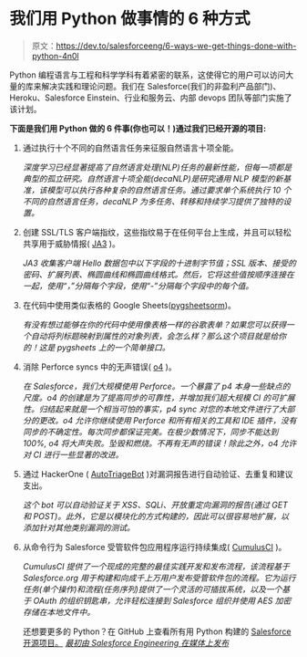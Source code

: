 # 我们用 Python 做事情的 6 种方式

> 原文：<https://dev.to/salesforceeng/6-ways-we-get-things-done-with-python-4n0l>

Python 编程语言与工程和科学学科有着紧密的联系，这使得它的用户可以访问大量的库来解决实践和理论问题。我们在 Salesforce(我们的非盈利产品部门)、Heroku、Salesforce Einstein、行业和服务云、内部 devops 团队等部门实施了该计划。

**下面是我们用 Python 做的 6 件事(你也可以！)通过我们已经开源的项目:**

1.  通过执行十个不同的自然语言任务来征服自然语言十项全能。

    *深度学习已经显著提高了自然语言处理(NLP)任务的最新性能，但每一项都是典型的孤立研究。自然语言十项全能(decaNLP)是研究通用 NLP 模型的新基准，该模型可以执行各种复杂的自然语言任务。通过要求单个系统执行 10 个不同的自然语言任务，decaNLP 为多任务、转移和持续学习提供了独特的设置。*

2.  创建 SSL/TLS 客户端指纹，这些指纹易于在任何平台上生成，并且可以轻松共享用于威胁情报( [JA3](https://github.com/salesforce/ja3) )。

    *JA3 收集客户端 Hello 数据包中以下字段的十进制字节值；SSL 版本、接受的密码、扩展列表、椭圆曲线和椭圆曲线格式。然后，它将这些值按顺序连接在一起，使用“，”分隔每个字段，使用“-”分隔每个字段中的每个值。*

3.  在代码中使用类似表格的 Google Sheets([pygsheetsorm](https://github.com/salesforce/pygsheetsorm))。

    *有没有想过能够在你的代码中使用像表格一样的谷歌表单？如果您可以获得一个自动将列标题映射到属性的对象列表，会怎么样？那么这个项目就是给你的！这是 pygsheets 上的一个简单接口。*

4.  消除 Perforce syncs 中的无声错误( [o4](https://github.com/salesforce/o4) )。

    *在 Salesforce，我们大规模使用 Perforce。一个暴露了 p4 本身一些缺点的尺度。o4 的创建是为了提高同步的可靠性，并增加我们超大规模 CI 的可扩展性。归结起来就是一个相当可怕的事实，p4 sync 对您的本地文件进行了大部分的更改。o4 允许你继续使用 Perforce 和所有相关的工具和 IDE 插件，没有同步的不确定性。每次同步都保证完美。在极少数情况下，同步不能达到 100%, o4 将大声失败。坠毁和燃烧。不再有无声的错误！除此之外，o4 允许对 CI 进行一些显著的改进。*

5.  通过 HackerOne ( [AutoTriageBot](https://github.com/salesforce/AutoTriageBot) )对漏洞报告进行自动验证、去重复和建议支出。

    *这个 bot 可以自动验证关于 XSS、SQLi、开放重定向漏洞的报告(通过 GET 和 POST)。此外，它是以模块化的方式构建的，因此可以很容易地扩展，以添加针对其他类别漏洞的测试。*

6.  从命令行为 Salesforce 受管软件包应用程序运行持续集成( [CumulusCI](https://github.com/SFDO-Tooling/CumulusCI) )。

    *CumulusCI 提供了一个现成的完整的最佳实践开发和发布流程，该流程基于 Salesforce.org 用于构建和向成千上万用户发布受管软件包的流程。它为运行任务(单个操作)和流程(任务序列)提供了一个灵活的可插拔系统，以及一个基于 OAuth 的组织钥匙串，允许轻松连接到 Salesforce 组织并使用 AES 加密存储在本地文件中。*

    还想要更多的 Python？在 GitHub 上查看所有用 Python 构建的 [Salesforce 开源项目。](https://github.com/salesforce?utf8=%E2%9C%93&q=&type=&language=python) *[最初由 Salesforce Engineering 在媒体上发布](https://engineering.salesforce.com/6-ways-we-get-things-done-with-python-ea68ec091b41)*